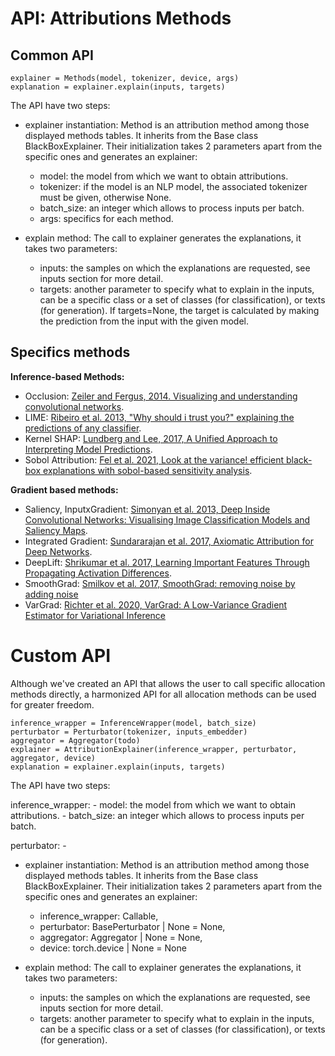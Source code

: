 # API: Attributions Methods

## Common API

```
explainer = Methods(model, tokenizer, device, args)
explanation = explainer.explain(inputs, targets)
```

The API have two steps:

- explainer instantiation: Method is an attribution method among those displayed methods tables. It inherits from the Base class BlackBoxExplainer. Their initialization takes 2 parameters apart from the specific ones and generates an explainer:
    - model: the model from which we want to obtain attributions.
    - tokenizer: if the model is an NLP model, the associated tokenizer must be given, otherwise None.
    - batch_size: an integer which allows to process inputs per batch.
    - args: specifics for each method.


- explain method: The call to explainer generates the explanations, it takes two parameters:
    - inputs: the samples on which the explanations are requested, see inputs section for more detail.
    - targets: another parameter to specify what to explain in the inputs, can be a specific class or a set of classes (for classification), or texts (for generation). If targets=None, the target is calculated by making the prediction from the input with the given model.


## Specifics methods


**Inference-based Methods:**
- Occlusion: [Zeiler and Fergus, 2014. Visualizing and understanding convolutional networks](https://link.springer.com/chapter/10.1007/978-3-319-10590-1_53).
- LIME: [Ribeiro et al. 2013, "Why should i trust you?" explaining the predictions of any classifier](https://dl.acm.org/doi/abs/10.1145/2939672.2939778).
- Kernel SHAP: [Lundberg and Lee, 2017, A Unified Approach to Interpreting Model Predictions](https://arxiv.org/abs/1705.07874).
- Sobol Attribution: [Fel et al. 2021, Look at the variance! efficient black-box explanations with sobol-based sensitivity analysis](https://proceedings.neurips.cc/paper/2021/hash/da94cbeff56cfda50785df477941308b-Abstract.html).

**Gradient based methods:**
- Saliency, InputxGradient: [Simonyan et al. 2013, Deep Inside Convolutional Networks: Visualising Image Classification Models and Saliency Maps](https://arxiv.org/abs/1312.6034).
- Integrated Gradient: [Sundararajan et al. 2017, Axiomatic Attribution for Deep Networks](http://proceedings.mlr.press/v70/sundararajan17a.html).
- DeepLift: [Shrikumar et al. 2017, Learning Important Features Through Propagating Activation Differences](http://proceedings.mlr.press/v70/shrikumar17a).
- SmoothGrad: [Smilkov et al. 2017, SmoothGrad: removing noise by adding noise](https://arxiv.org/abs/1706.03825)
- VarGrad: [Richter et al. 2020, VarGrad: A Low-Variance Gradient Estimator for Variational Inference](https://proceedings.neurips.cc/paper/2020/hash/9c22c0b51b3202246463e986c7e205df-Abstract.html)



# Custom API

Although we've created an API that allows the user to call specific allocation methods directly, a harmonized API for all allocation methods can be used for greater freedom.

```
inference_wrapper = InferenceWrapper(model, batch_size)
perturbator = Perturbator(tokenizer, inputs_embedder)
aggregator = Aggregator(todo)
explainer = AttributionExplainer(inference_wrapper, perturbator, aggregator, device)
explanation = explainer.explain(inputs, targets)
```


The API have two steps:

inference_wrapper:
    - model: the model from which we want to obtain attributions.
    - batch_size: an integer which allows to process inputs per batch.

perturbator:
    -

- explainer instantiation: Method is an attribution method among those displayed methods tables. It inherits from the Base class BlackBoxExplainer. Their initialization takes 2 parameters apart from the specific ones and generates an explainer:
    - inference_wrapper: Callable,
    - perturbator: BasePerturbator | None = None,
    - aggregator: Aggregator | None = None,
    - device: torch.device | None = None

- explain method: The call to explainer generates the explanations, it takes two parameters:
    - inputs: the samples on which the explanations are requested, see inputs section for more detail.
    - targets: another parameter to specify what to explain in the inputs, can be a specific class or a set of classes (for classification), or texts (for generation).
